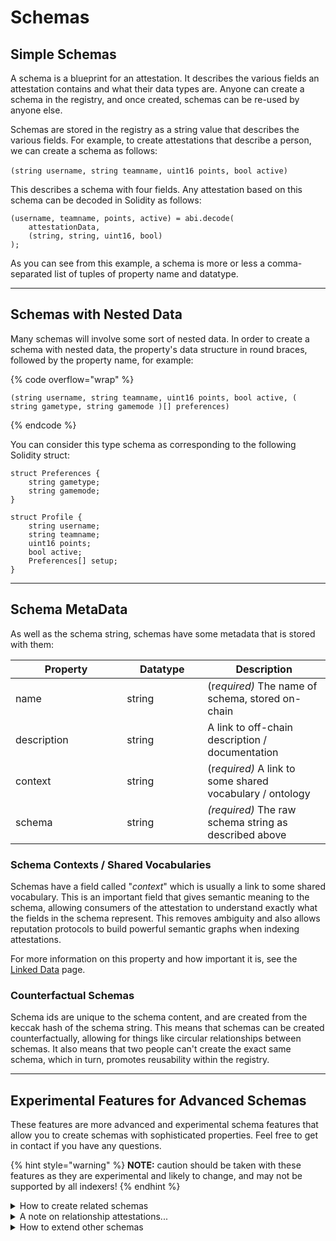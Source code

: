 # Schemas

## Simple Schemas

A schema is a blueprint for an attestation.  It describes the various fields an attestation contains and what their data types are.  Anyone can create a schema in the registry, and once created, schemas can be re-used by anyone else.

Schemas are stored in the registry as a string value that describes the various fields.  For example, to create attestations that describe a person, we can create a schema as follows:\
\
`(string username, string teamname, uint16 points, bool active)`

This describes a schema with four fields.  Any attestation based on this schema can be decoded in Solidity as follows:

```solidity
(username, teamname, points, active) = abi.decode(
    attestationData,
    (string, string, uint16, bool)
);
```

As you can see from this example, a schema is more or less a comma-separated list of tuples of property name and datatype.

***

## Schemas with Nested Data

Many schemas will involve some sort of nested data.  In order to create a schema with nested data,  the property's data structure in round braces, followed by the property name, for example:

{% code overflow="wrap" %}
```
(string username, string teamname, uint16 points, bool active, ( string gametype, string gamemode )[] preferences)
```
{% endcode %}

You can consider this type schema as corresponding to the following Solidity struct:

```solidity
struct Preferences {
    string gametype;
    string gamemode;
}

struct Profile {
    string username;
    string teamname;
    uint16 points;
    bool active;
    Preferences[] setup;
}
```

***

## Schema MetaData

As well as the schema string, schemas have some metadata that is stored with them:

<table><thead><tr><th width="162.33333333333331">Property</th><th width="113">Datatype</th><th>Description</th></tr></thead><tbody><tr><td>name</td><td>string</td><td>(r<em>equired)</em> The name of schema, stored on-chain</td></tr><tr><td>description</td><td>string</td><td>A link to off-chain description / documentation</td></tr><tr><td>context</td><td>string</td><td>(r<em>equired)</em> A link to some shared vocabulary / ontology</td></tr><tr><td>schema</td><td>string</td><td><em>(required)</em> The raw schema string as described above</td></tr></tbody></table>

### Schema Contexts / Shared Vocabularies

Schemas have a field called "_context_" which is usually a link to some shared vocabulary.  This is an important field that gives semantic meaning to the schema, allowing consumers of the attestation to understand exactly what the fields in the schema represent.  This removes ambiguity and also allows reputation protocols to build powerful semantic graphs when indexing attestations.

For more information on this property and how important it is, see the [Linked Data](linked-data.md) page.

### Counterfactual Schemas

Schema ids are unique to the schema content, and are created from the keccak hash of the schema string.  This means that schemas can be created counterfactually, allowing for things like circular relationships between schemas.  It also means that two people can't create the exact same schema, which in turn, promotes reusability within the registry.



***

## Experimental Features for Advanced Schemas

These features are more advanced and experimental schema features that allow you to create schemas with sophisticated properties. Feel free to get in contact if you have any questions.

{% hint style="warning" %}
**NOTE:** caution should be taken with these features as they are experimental and likely to change, and may not be supported by all indexers!
{% endhint %}

<details>

<summary>How to create related schemas</summary>

Sometimes you may wish the consumers of your attestation to know how the attestations relate to other attestations, to do this you create a relationship.  So for for example, to create an attestation of a "_player_" that is a member of a "_team_", one would first create a **Team** schema, and then you would create a **Player** schema with a _canonical relationship field_, denoted by round braces:

`string pseudonym, string dateJoined, ( isMemberOf Team 0xa1b2c3 )`&#x20;

... where `isMemberOf` is the relationship type, `Team` is the schema name, and `0xa1b2c3` is the schema id.  This indicates that any attestation based on the above schema is expected to be linked to some other **Team** attestation via a [relationship attestation](schemas.md#relationship-attestations) that links them together.

This approach reduces redundant attestations, and allows for more fine-grained and reusable schemas, contributing to a growing standard library of well known and widely used schemas.

Similarly, in order to create a one-to-many canonical relationship field, you would use the syntax:

`string firstName, string lastName, [( isResidentAt Place 0xa1b2c3 )]`&#x20;

As anyone can create links between different attestations, so including a canonical relationship in your schema can help the consumers of your attestations understand which relationships you intended on being there, as opposed to relationships that may be created by third parties.

See the page on [Linking Attestations](../developer-guides/for-attestation-issuers/link-attestations.md) to understand how to link attestations after they are created.

</details>

<details>

<summary>A note on relationship attestations...</summary>

The examples above use what is called a "_relationship attestation_", which is any attestation based on the special `Relationship` schema.  The relationship schema conforms to the following structure:

`bytes32 subject, string predicate, bytes32 object`

This `Relationship` schema exists as a first class citizen of the registry, and attestations that are based on this schema are used for linking other attestations together.  The `subject` field is the attestation that is being linked to another attestation, the `predicate` field is a name that describes the _type_ of relationship, and the `subject` is the attestation being linked to.

Examples of relationship attestations are:

* `0x46582...` "isFollowerOf" `0x10345...`
* `0x31235...` "hasVotedFor" `0x52991...`
* `0x74851...` "isAlumniOf" `0x31122...`

Anyone can create any type of relationship between any attestation and any number of other attestations, allowing for the emergence of an organic [folksonomy](https://en.wikipedia.org/wiki/Folksonomy).  However, it also makes canonical relationships important to define in the schema, as otherwise there will be ambiguity between which relationship attestations were intended by the attestation issuer, and which were relationship attestations that were arbitrarily added later by third parties.

</details>

<details>

<summary>How to extend other schemas</summary>

Schemas can also inherit from other schemas, which is another way that Verax reduces redundant schema data and promotes reusability.  To inherit from another schema, simply add the parent schema id at the very start of the schema string preceded by the `@extends` keyword, e.g.:

`@extends 0xa1b2c3... string firstName, string lastName`

This will tell indexers to look up the schema referenced by the `extends` keyword, and concatenate it's schema string with the schema string in this schema.  Note that any conflicting field names will be overridden by the last previous definition, so for example, if a field name exist in a parent schema and a child schema, the field definition from the child schema will be used.  Also, schemas can only inherit from one parent at a time.

</details>

